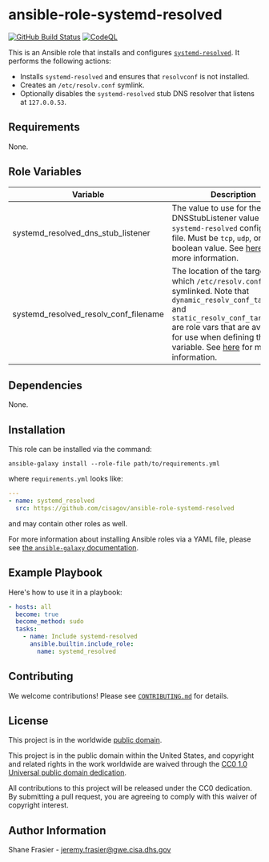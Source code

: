 # ansible-role-systemd-resolved #

[![GitHub Build Status](https://github.com/cisagov/ansible-role-systemd-resolved/workflows/build/badge.svg)](https://github.com/cisagov/ansible-role-systemd-resolved/actions)
[![CodeQL](https://github.com/cisagov/ansible-role-systemd-resolved/workflows/CodeQL/badge.svg)](https://github.com/cisagov/ansible-role-systemd-resolved/actions/workflows/codeql-analysis.yml)

This is an Ansible role that installs and configures
[`systemd-resolved`](https://wiki.archlinux.org/title/systemd-resolved).
It performs the following actions:

- Installs `systemd-resolved` and ensures that `resolvconf` is not
  installed.
- Creates an `/etc/resolv.conf` symlink.
- Optionally disables the `systemd-resolved` stub DNS resolver that
  listens at `127.0.0.53`.

## Requirements ##

None.

## Role Variables ##

| Variable | Description | Default | Required |
|----------|-------------|---------|----------|
| systemd_resolved_dns_stub_listener | The value to use for the DNSStubListener value in the `systemd-resolved` configuration file.  Must be `tcp`, `udp`, or a boolean value.  See [here](https://man.archlinux.org/man/resolved.conf.5.en) for more information. | `true` | No |
| systemd_resolved_resolv_conf_filename | The location of the target to which `/etc/resolv.conf` will be symlinked.  Note that `dynamic_resolv_conf_target_dir` and `static_resolv_conf_target_dir` are role vars that are available for use when defining this variable.  See [here](https://man.archlinux.org/man/systemd-resolved.8#/ETC/RESOLV.CONF) for more information. | `"{{ dynamic_resolv_conf_target_dir }}/stub-resolv.conf"` | No |
<!--
| required_variable | Describe its purpose. | n/a | Yes |
-->

## Dependencies ##

None.

## Installation ##

This role can be installed via the command:

```console
ansible-galaxy install --role-file path/to/requirements.yml
```

where `requirements.yml` looks like:

```yaml
---
- name: systemd_resolved
  src: https://github.com/cisagov/ansible-role-systemd-resolved
```

and may contain other roles as well.

For more information about installing Ansible roles via a YAML file,
please see [the `ansible-galaxy`
documentation](https://docs.ansible.com/ansible/latest/galaxy/user_guide.html#installing-multiple-roles-from-a-file).

## Example Playbook ##

Here's how to use it in a playbook:

```yaml
- hosts: all
  become: true
  become_method: sudo
  tasks:
    - name: Include systemd-resolved
      ansible.builtin.include_role:
        name: systemd_resolved
```

## Contributing ##

We welcome contributions!  Please see [`CONTRIBUTING.md`](CONTRIBUTING.md) for
details.

## License ##

This project is in the worldwide [public domain](LICENSE).

This project is in the public domain within the United States, and
copyright and related rights in the work worldwide are waived through
the [CC0 1.0 Universal public domain
dedication](https://creativecommons.org/publicdomain/zero/1.0/).

All contributions to this project will be released under the CC0
dedication. By submitting a pull request, you are agreeing to comply
with this waiver of copyright interest.

## Author Information ##

Shane Frasier - <jeremy.frasier@gwe.cisa.dhs.gov>
